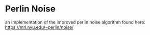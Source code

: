 # Perlin Noise

an Implementation of the improved perlin noise algorithm found here: https://mrl.nyu.edu/~perlin/noise/

